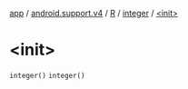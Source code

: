 [app](../../../index.md) / [android.support.v4](../../index.md) / [R](../index.md) / [integer](index.md) / [&lt;init&gt;](.)

# &lt;init&gt;

`integer()`
`integer()`